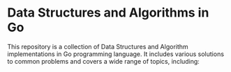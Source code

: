 # Data Structures and Algorithms in Go

This repository is a collection of Data Structures and Algorithm implementations in Go programming language. It includes various solutions to common problems and covers a wide range of topics, including:
